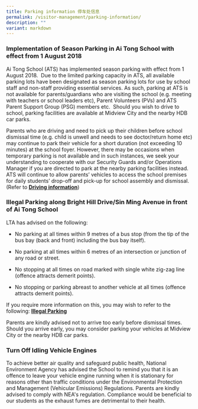 ```yaml
---
title: Parking information 停车处信息
permalink: /visitor-management/parking-information/
description: ""
variant: markdown
---
```

### Implementation of Season Parking in Ai Tong School with effect from 1 August 2018

Ai Tong School (ATS) has implemented season parking with effect from 1 August 2018.  Due to the limited parking capacity in ATS, all available parking lots have been designated as season parking lots for use by school staff and non-staff providing essential services. As such, parking at ATS is not available for parents/guardians who are visiting the school (e.g. meeting with teachers or school leaders etc), Parent Volunteers (PVs) and ATS Parent Support Group (PSG) members etc.  Should you wish to drive to school, parking facilities are available at Midview City and the nearby HDB car parks.  
  
Parents who are driving and need to pick up their children before school dismissal time (e.g. child is unwell and needs to see doctor/return home etc) may continue to park their vehicle for a short duration (not exceeding 10 minutes) at the school foyer. However, there may be occasions when temporary parking is not available and in such instances, we seek your understanding to cooperate with our Security Guards and/or Operations Manager if you are directed to park at the nearby parking facilities instead.  
ATS will continue to allow parents’ vehicles to access the school premises for daily students’ drop-off and pick-up for school assembly and dismissal.  (Refer to **[Driving information](/visitor-management/driving-information/)**)

  

### Illegal Parking along Bright Hill Drive/Sin Ming Avenue in front of Ai Tong School

LTA has advised on the following: 

*   No parking at all times within 9 metres of a bus stop (from the tip of the bus bay (back and front) including the bus bay itself).  
    
*   No parking at all times within 6 metres of an intersection or junction of any road or street.  
    
*   No stopping at all times on road marked with single white zig-zag line (offence attracts demerit points).  
    
*   No stopping or parking abreast to another vehicle at all times (offence attracts demerit points).

If you require more information on this, you may wish to refer to the following: **[Illegal Parking](https://onemotoring.lta.gov.sg/content/onemotoring/home/owning/ongoing-car-costs/parking.html)**  

Parents are kindly advised not to arrive too early before dismissal times. Should you arrive early, you may consider parking your vehicles at Midview City or the nearby HDB car parks.  

  

### Turn Off Idling Vehicle Engines

To achieve better air quality and safeguard public health, National Environment Agency has advised the School to remind you that it is an offence to leave your vehicle engine running when it is stationary for reasons other than traffic conditions under the Environmental Protection and Management (Vehicular Emissions) Regulations. Parents are kindly advised to comply with NEA's regulation. Compliance would be beneficial to our students as the exhaust fumes are detrimental to their health.